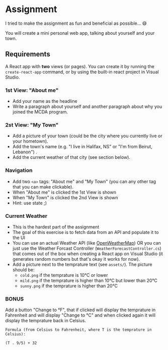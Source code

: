 # Assignment 

I tried to make the assignment as fun and beneficial as possible... 😅 

You will create a mini personal web app, talking about yourself and your town.

## Requirements
A React app with **two** views (or pages). You can create it by running the `create-react-app` command, or by using the built-in react project in Visual Studio.

### 1st View: "About me"
- Add your name as the headline
- Write a paragraph about yourself and another paragraph about why you joined the MCDA program.

### 2st View: "My Town"
- Add a picture of your town (could be the city where you currently live or your hometown).
- Add the town's name (e.g. "I live in Halifax, NS" or "I'm from Beirut, Lebanon") .
- Add the current weather of that city (see section below).

### Navigation
- Add two `<a>` tags: "About me" and "My Town" (you can any other tag that you can make clickable). 
- When "About me" is clicked the 1st View is shown
- When "My Town" is clicked the 2nd View is shown
- Hint: use state ;) 

### Current Weather
- This is the hardest part of the assignment
- The goal of this exercise is to fetch data from an API and populate it to the UI
- You can use an actual Weather API (like [OpenWeatherMap](https://openweathermap.org/api)) OR you can just use the Weather Forcast Controller (`WeatherForecastController.cs`) that comes out of the box when creating a React app on Visual Studio (it generates random numbers but that's okay it works for now).
- Add a picture next to the temprature text (see `assets/`). The picture should be:     
    - `cold.png` if the temprature is 10°C or lower
    - `mild.png` if the temprature is higher than 10°C  but lower than 20°C 
    - `sunny.png` if the temprature is higher than 20°C 

### BONUS
Add a button "Change to °F", that if clicked will display the temprature in Fahrenheit and will display "Change to °C" and when clicked again it will display the temprature back in Celsius. 

```
Formula (from Celsius to Fahrenheit, where T is the temprature in Celsius):

(T . 9/5) + 32 
```